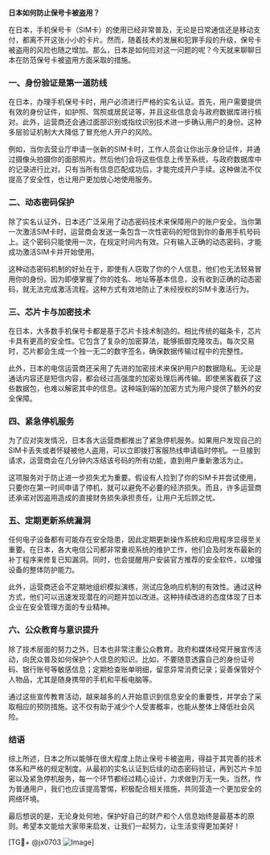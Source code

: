 **日本如何防止保号卡被盗用？**

在日本，手机保号卡（SIM卡）的使用已经非常普及，无论是日常通信还是移动支付，都离不开这张小小的卡片。然而，随着技术的发展和犯罪手段的升级，保号卡被盗用的风险也随之增加。那么，日本是如何应对这一问题的呢？今天就来聊聊日本在防范保号卡被盗用方面采取的措施。

### 一、身份验证是第一道防线

在日本，办理手机保号卡时，用户必须进行严格的实名认证。首先，用户需要提供有效的身份证件，如护照、驾照或居民证等，并且这些信息会与政府数据库进行核对。此外，运营商还会通过面部识别或指纹识别技术进一步确认用户的身份。这种多层验证机制大大降低了冒充他人开户的风险。

例如，当你去营业厅申请一张新的SIM卡时，工作人员会让你出示身份证件，并通过摄像头拍摄你的面部照片。然后他们会将这些信息上传至系统，与政府数据库中的记录进行比对。只有当所有信息匹配成功后，才能完成开户手续。这种做法不仅提高了安全性，也让用户更加放心地使用服务。

### 二、动态密码保护

除了实名认证外，日本还广泛采用了动态密码技术来保障用户的账户安全。当你第一次激活SIM卡时，运营商会发送一条包含一次性密码的短信到你的备用手机号码上。这个密码只能使用一次，在规定时间内有效。只有输入正确的动态密码，才能成功激活SIM卡并开始使用。

这种动态密码机制的好处在于，即使有人窃取了你的个人信息，他们也无法轻易冒用你的身份。因为即便掌握了你的姓名、地址等基本信息，没有收到正确的动态密码，就无法完成激活流程。这种方式有效地防止了未经授权的SIM卡激活行为。

### 三、芯片卡与加密技术

在日本，大多数手机保号卡都是基于芯片卡技术制造的。相比传统的磁条卡，芯片卡具有更高的安全性。它包含了复杂的加密算法，能够抵御克隆攻击。每次交易时，芯片都会生成一个独一无二的数字签名，确保数据传输过程中的完整性。

此外，日本的电信运营商还采用了先进的加密技术来保护用户的数据隐私。无论是通话内容还是短信内容，都会经过高强度的加密处理后再传输。即使黑客截获了这些数据包，也难以解密其中的信息。这种端到端的加密方式为用户提供了额外的安全保障。

### 四、紧急停机服务

为了应对突发情况，日本各大运营商都推出了紧急停机服务。如果用户发现自己的SIM卡丢失或者怀疑被他人盗用，可以立即拨打客服热线申请临时停机。一旦接到请求，运营商会在几分钟内冻结该号码的所有功能，直到用户重新激活为止。

这项服务对于防止进一步损失尤为重要。假设有人捡到了你的SIM卡并尝试使用，只要你在第一时间申请了停机，就可以避免不必要的经济损失。而且，许多运营商还承诺对因盗用造成的直接财务损失承担责任，让用户无后顾之忧。

### 五、定期更新系统漏洞

任何电子设备都有可能存在安全隐患，因此定期更新操作系统和应用程序显得至关重要。在日本，各大电信公司都非常重视系统的维护工作，他们会及时发布最新的补丁程序来修复已知漏洞。同时，也会提醒用户安装官方推荐的安全软件，以增强设备的整体防护能力。

此外，运营商还会不定期地组织模拟演练，测试应急响应机制的有效性。通过这种方式，他们可以迅速发现潜在的问题并加以改进。这种持续改进的态度体现了日本企业在安全管理方面的专业精神。

### 六、公众教育与意识提升

除了技术层面的努力之外，日本也非常注重公众教育。政府和媒体经常开展宣传活动，向民众普及如何保护个人信息的知识。比如，不要随意透露自己的身份证号码、银行账号等敏感信息；定期检查账单明细，留意异常消费记录；妥善保管好个人物品，尤其是随身携带的手机和平板电脑等。

通过这些宣传教育活动，越来越多的人开始意识到信息安全的重要性，并学会了采取相应的预防措施。这不仅有助于减少个人受害概率，也能从整体上降低社会风险。

### 结语

综上所述，日本之所以能够在很大程度上防止保号卡被盗用，得益于其完善的技术体系和严格的规定制度。从最初的实名认证到后续的动态密码验证，再到芯片卡加密以及紧急停机服务，每一个环节都经过精心设计，力求做到万无一失。当然，作为普通用户，我们也应该提高警惕，积极配合相关措施，共同营造一个更加安全的网络环境。

最后想说的是，无论身处何地，保护好自己的财产和个人信息始终是最基本的原则。希望本文能给大家带来启发，让我们一起努力，让生活变得更加美好！

[TG💪+ @jx0703 ![Image](https://github.com/user-attachments/assets/dbca1d08-cadb-493c-b0ec-ad6f7a83f270)]